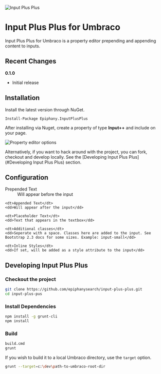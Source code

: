 ![Input Plus Plus](https://raw.githubusercontent.com/epiphanysearch/input-plus-plus/master/images/epiphany-logo.png)

# Input Plus Plus for Umbraco

Input Plus Plus for Umbraco is a property editor prepending and appending content to inputs.

## Recent Changes

**0.1.0**

* Initial release


## Installation

Install the latest version through NuGet.
```
Install-Package Epiphany.InputPlusPlus
```

After installing via Nuget, create a property of type **Input++** and include on your page. 

![Property editor options](https://raw.githubusercontent.com/epiphanysearch/input-plus-plus/master/images/property-editor-options.png)

Alternatively, if you want to hack around with the project, you can fork, checkout and develop locally. See the [Developing Input Plus Plus](#Developing Input Plus Plus) section.

## Configuration

<dl>
    <dt>Prepended Text</dt>
    <dd>Will appear before the input</dd>
    
    <dt>Appended Text</dt>
    <dd>Will appear after the input</dd>
    
    <dt>Placeholder Text</dt>
    <dd>Text that appears in the textbox</dd>
    
    <dt>Additional classes</dt>
    <dd>Seperate with a space. Classes here are added to the input. See Bootstrap 2.3 docs for some sizes. Example: input-small</dd>
    
    <dt>Inline Styles</dt>
    <dd>If set, will be added as a style attribute to the input</dd>
</dl>

## Developing Input Plus Plus

### Checkout the project
```bash
git clone https://github.com/epiphanysearch/input-plus-plus.git
cd input-plus-pus
```

### Install Dependencies

```bash
npm install -g grunt-cli
npm install
```

### Build

```bash
build.cmd
grunt
```

If you wish to build it to a local Umbraco directory, use the `target` option.

```bash
grunt --target=c:\dev\path-to-umbraco-root-dir
```
